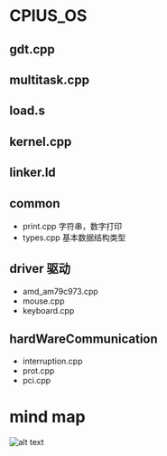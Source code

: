 # CPlUS_OS
## gdt.cpp
## multitask.cpp
## load.s
## kernel.cpp
## linker.ld
## common  
- print.cpp 字符串，数字打印
- types.cpp 基本数据结构类型
## driver 驱动
- amd_am79c973.cpp
- mouse.cpp
- keyboard.cpp
## hardWareCommunication
- interruption.cpp
- prot.cpp 
- pci.cpp

# mind map
![alt text](image.png)